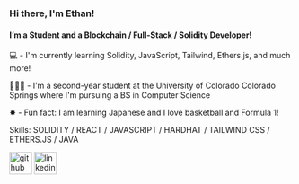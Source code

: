### Hi there, I'm Ethan!

#### I’m a Student and a Blockchain / Full-Stack / Solidity Developer!

💻 - I'm currently learning Solidity, JavaScript, Tailwind, Ethers.js, and much more!

👨🏻‍🎓 - I'm a second-year student at the University of Colorado Colorado Springs where I'm pursuing a BS in Computer Science

✸ - Fun fact: I am learning Japanese and I love basketball and Formula 1! 

Skills: SOLIDITY / REACT / JAVASCRIPT / HARDHAT / TAILWIND CSS / ETHERS.JS / JAVA




[<img src='https://cdn.jsdelivr.net/npm/simple-icons@3.0.1/icons/github.svg' alt='github' height='40'>](https://github.com/EthanWHarvey)  [<img src='https://cdn.jsdelivr.net/npm/simple-icons@3.0.1/icons/linkedin.svg' alt='linkedin' height='40'>](https://www.linkedin.com/in/ethan-harvey-x10i/)  




